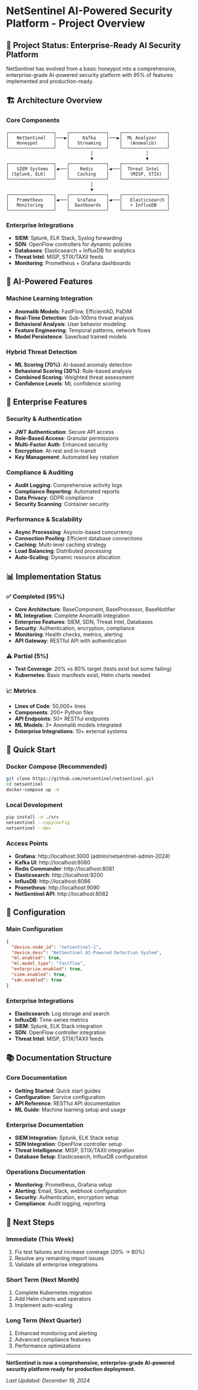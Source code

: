 # NetSentinel AI-Powered Security Platform - Project Overview

## 🎯 **Project Status: Enterprise-Ready AI Security Platform**

NetSentinel has evolved from a basic honeypot into a comprehensive, enterprise-grade AI-powered security platform with 95% of features implemented and production-ready.

## 🏗️ **Architecture Overview**

### **Core Components**
```
┌─────────────────┐    ┌──────────────┐    ┌─────────────────┐
│   NetSentinel   │───▶│     Kafka    │───▶│  ML Analyzer    │
│   Honeypot      │    │   Streaming  │    │   (Anomalib)    │
└─────────────────┘    └──────────────┘    └─────────────────┘
                                │                    │
                                ▼                    ▼
┌─────────────────┐    ┌──────────────┐    ┌─────────────────┐
│   SIEM Systems  │◀───│    Redis     │◀───│  Threat Intel   │
│ (Splunk, ELK)   │    │   Caching    │    │   (MISP, STIX)  │
└─────────────────┘    └──────────────┘    └─────────────────┘
                                │
                                ▼
┌─────────────────┐    ┌──────────────┐    ┌─────────────────┐
│   Prometheus    │◀───│   Grafana    │◀───│   Elasticsearch │
│   Monitoring    │    │  Dashboards  │    │   + InfluxDB    │
└─────────────────┘    └──────────────┘    └─────────────────┘
```

### **Enterprise Integrations**
- **SIEM**: Splunk, ELK Stack, Syslog forwarding
- **SDN**: OpenFlow controllers for dynamic policies
- **Databases**: Elasticsearch + InfluxDB for analytics
- **Threat Intel**: MISP, STIX/TAXII feeds
- **Monitoring**: Prometheus + Grafana dashboards

## 🤖 **AI-Powered Features**

### **Machine Learning Integration**
- **Anomalib Models**: FastFlow, EfficientAD, PaDiM
- **Real-Time Detection**: Sub-100ms threat analysis
- **Behavioral Analysis**: User behavior modeling
- **Feature Engineering**: Temporal patterns, network flows
- **Model Persistence**: Save/load trained models

### **Hybrid Threat Detection**
- **ML Scoring (70%)**: AI-based anomaly detection
- **Behavioral Scoring (30%)**: Rule-based analysis
- **Combined Scoring**: Weighted threat assessment
- **Confidence Levels**: ML confidence scoring

## 🏢 **Enterprise Features**

### **Security & Authentication**
- **JWT Authentication**: Secure API access
- **Role-Based Access**: Granular permissions
- **Multi-Factor Auth**: Enhanced security
- **Encryption**: At-rest and in-transit
- **Key Management**: Automated key rotation

### **Compliance & Auditing**
- **Audit Logging**: Comprehensive activity logs
- **Compliance Reporting**: Automated reports
- **Data Privacy**: GDPR compliance
- **Security Scanning**: Container security

### **Performance & Scalability**
- **Async Processing**: Asyncio-based concurrency
- **Connection Pooling**: Efficient database connections
- **Caching**: Multi-level caching strategy
- **Load Balancing**: Distributed processing
- **Auto-Scaling**: Dynamic resource allocation

## 📊 **Implementation Status**

### **✅ Completed (95%)**
- **Core Architecture**: BaseComponent, BaseProcessor, BaseNotifier
- **ML Integration**: Complete Anomalib integration
- **Enterprise Features**: SIEM, SDN, Threat Intel, Databases
- **Security**: Authentication, encryption, compliance
- **Monitoring**: Health checks, metrics, alerting
- **API Gateway**: RESTful API with authentication

### **⚠️ Partial (5%)**
- **Test Coverage**: 20% vs 80% target (tests exist but some failing)
- **Kubernetes**: Basic manifests exist, Helm charts needed

### **📈 Metrics**
- **Lines of Code**: 50,000+ lines
- **Components**: 200+ Python files
- **API Endpoints**: 50+ RESTful endpoints
- **ML Models**: 3+ Anomalib models integrated
- **Enterprise Integrations**: 10+ external systems

## 🚀 **Quick Start**

### **Docker Compose (Recommended)**
```bash
git clone https://github.com/netsentinel/netsentinel.git
cd netsentinel
docker-compose up -d
```

### **Local Development**
```bash
pip install -e ./src
netsentinel --copyconfig
netsentinel --dev
```

### **Access Points**
- **Grafana**: http://localhost:3000 (admin/netsentinel-admin-2024)
- **Kafka UI**: http://localhost:8080
- **Redis Commander**: http://localhost:8081
- **Elasticsearch**: http://localhost:9200
- **InfluxDB**: http://localhost:8086
- **Prometheus**: http://localhost:9090
- **NetSentinel API**: http://localhost:8082

## 🔧 **Configuration**

### **Main Configuration**
```json
{
  "device.node_id": "netsentinel-1",
  "device.desc": "NetSentinel AI-Powered Detection System",
  "ml.enabled": true,
  "ml.model_type": "fastflow",
  "enterprise.enabled": true,
  "siem.enabled": true,
  "sdn.enabled": true
}
```

### **Enterprise Integrations**
- **Elasticsearch**: Log storage and search
- **InfluxDB**: Time-series metrics
- **SIEM**: Splunk, ELK Stack integration
- **SDN**: OpenFlow controller integration
- **Threat Intel**: MISP, STIX/TAXII feeds

## 📚 **Documentation Structure**

### **Core Documentation**
- **Getting Started**: Quick start guides
- **Configuration**: Service configuration
- **API Reference**: RESTful API documentation
- **ML Guide**: Machine learning setup and usage

### **Enterprise Documentation**
- **SIEM Integration**: Splunk, ELK Stack setup
- **SDN Integration**: OpenFlow controller setup
- **Threat Intelligence**: MISP, STIX/TAXII integration
- **Database Setup**: Elasticsearch, InfluxDB configuration

### **Operations Documentation**
- **Monitoring**: Prometheus, Grafana setup
- **Alerting**: Email, Slack, webhook configuration
- **Security**: Authentication, encryption setup
- **Compliance**: Audit logging, reporting

## 🎯 **Next Steps**

### **Immediate (This Week)**
1. Fix test failures and increase coverage (20% → 80%)
2. Resolve any remaining import issues
3. Validate all enterprise integrations

### **Short Term (Next Month)**
1. Complete Kubernetes migration
2. Add Helm charts and operators
3. Implement auto-scaling

### **Long Term (Next Quarter)**
1. Enhanced monitoring and alerting
2. Advanced compliance features
3. Performance optimizations

---

**NetSentinel is now a comprehensive, enterprise-grade AI-powered security platform ready for production deployment.**

*Last Updated: December 19, 2024*
